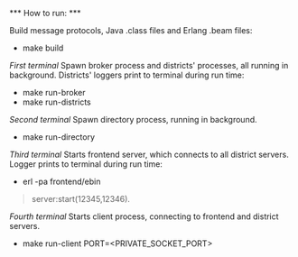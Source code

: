 *** How to run: ***

Build message protocols, Java .class files and Erlang .beam files:
* make build

*First terminal*
Spawn broker process and districts' processes, all running in background.
Districts' loggers print to terminal during run time:
* make run-broker
* make run-districts

*Second terminal*
Spawn directory process, running in background.
* make run-directory

*Third terminal*
Starts frontend server, which connects to all district servers.
Logger prints to terminal during run time:
* erl -pa frontend/ebin
> server:start(12345,12346).

*Fourth terminal*
Starts client process, connecting to frontend and district servers.
* make run-client PORT=<PRIVATE_SOCKET_PORT>